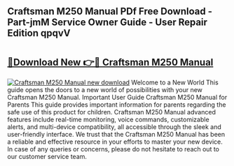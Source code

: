 ## Craftsman M250 Manual PDf Free Download - Part-jmM Service Owner Guide - User Repair Edition qpqvV

# <h2><a href="http://bc35147.oget.top/?id=Craftsman+M250+Manual">🔗Download New 👉🔴 Craftsman M250 Manual</a></h2>

[![Craftsman M250 Manual new download](https://i.imgur.com/5g1atiW.png)](http://bc35147.oget.top/?id=Craftsman+M250+Manual)
Welcome to a New World This guide opens the doors to a new world of possibilities with your new Craftsman M250 Manual. Important User Guide Craftsman M250 Manual for Parents This guide provides important information for parents regarding the safe use of this product for children. Craftsman M250 Manual advanced features include real-time monitoring, voice commands, customizable alerts, and multi-device compatibility, all accessible through the sleek and user-friendly interface. We trust that the Craftsman M250 Manual has been a reliable and effective resource in your efforts to master your new device. In case of any queries or concerns, please do not hesitate to reach out to our customer service team.
